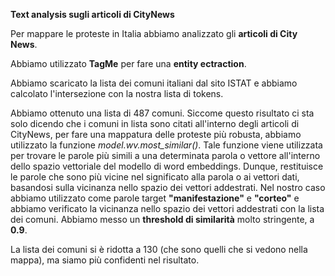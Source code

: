 **Text analysis sugli articoli di CityNews**

Per mappare le proteste in Italia abbiamo analizzato gli __articoli di City News__.

Abbiamo utilizzato __TagMe__ per fare una __entity ectraction__.

Abbiamo scaricato la lista dei comuni italiani dal sito ISTAT e abbiamo calcolato l'intersezione con la nostra lista di tokens. 

Abbiamo ottenuto una lista di 487 comuni. Siccome questo risultato ci sta solo dicendo che i comuni in lista sono citati all'interno degli articoli di CityNews, per fare una mappatura delle proteste più robusta, abbiamo utilizzato la funzione _model.wv.most_similar()_. Tale funzione viene utilizzata per trovare le parole più simili a una determinata parola o vettore all'interno dello spazio vettoriale del modello di word embeddings. Dunque, restituisce le parole che sono più vicine nel significato alla parola o ai vettori dati, basandosi sulla vicinanza nello spazio dei vettori addestrati. Nel nostro caso abbiamo utilizzato come parole target __"manifestazione"__ e __"corteo"__ e abbiamo verificato la vicinanza nello spazio dei vettori addestrati con la lista dei comuni. Abbiamo messo un __threshold di similarità__ molto stringente, a __0.9__.

La lista dei comuni si è ridotta a 130 (che sono quelli che si vedono nella mappa), ma siamo più confidenti nel risultato.






